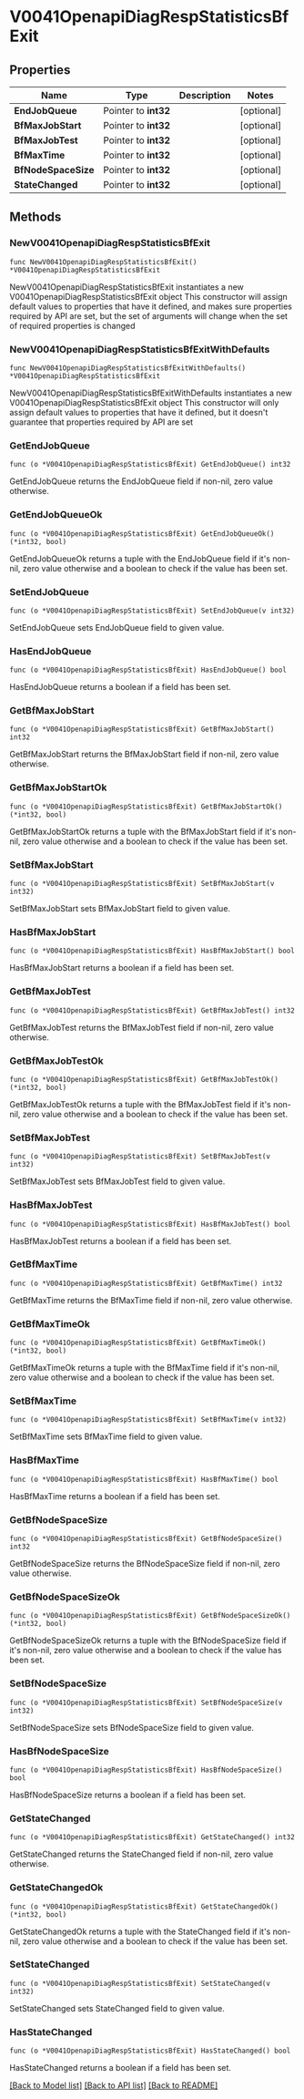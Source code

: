 # V0041OpenapiDiagRespStatisticsBfExit

## Properties

Name | Type | Description | Notes
------------ | ------------- | ------------- | -------------
**EndJobQueue** | Pointer to **int32** |  | [optional] 
**BfMaxJobStart** | Pointer to **int32** |  | [optional] 
**BfMaxJobTest** | Pointer to **int32** |  | [optional] 
**BfMaxTime** | Pointer to **int32** |  | [optional] 
**BfNodeSpaceSize** | Pointer to **int32** |  | [optional] 
**StateChanged** | Pointer to **int32** |  | [optional] 

## Methods

### NewV0041OpenapiDiagRespStatisticsBfExit

`func NewV0041OpenapiDiagRespStatisticsBfExit() *V0041OpenapiDiagRespStatisticsBfExit`

NewV0041OpenapiDiagRespStatisticsBfExit instantiates a new V0041OpenapiDiagRespStatisticsBfExit object
This constructor will assign default values to properties that have it defined,
and makes sure properties required by API are set, but the set of arguments
will change when the set of required properties is changed

### NewV0041OpenapiDiagRespStatisticsBfExitWithDefaults

`func NewV0041OpenapiDiagRespStatisticsBfExitWithDefaults() *V0041OpenapiDiagRespStatisticsBfExit`

NewV0041OpenapiDiagRespStatisticsBfExitWithDefaults instantiates a new V0041OpenapiDiagRespStatisticsBfExit object
This constructor will only assign default values to properties that have it defined,
but it doesn't guarantee that properties required by API are set

### GetEndJobQueue

`func (o *V0041OpenapiDiagRespStatisticsBfExit) GetEndJobQueue() int32`

GetEndJobQueue returns the EndJobQueue field if non-nil, zero value otherwise.

### GetEndJobQueueOk

`func (o *V0041OpenapiDiagRespStatisticsBfExit) GetEndJobQueueOk() (*int32, bool)`

GetEndJobQueueOk returns a tuple with the EndJobQueue field if it's non-nil, zero value otherwise
and a boolean to check if the value has been set.

### SetEndJobQueue

`func (o *V0041OpenapiDiagRespStatisticsBfExit) SetEndJobQueue(v int32)`

SetEndJobQueue sets EndJobQueue field to given value.

### HasEndJobQueue

`func (o *V0041OpenapiDiagRespStatisticsBfExit) HasEndJobQueue() bool`

HasEndJobQueue returns a boolean if a field has been set.

### GetBfMaxJobStart

`func (o *V0041OpenapiDiagRespStatisticsBfExit) GetBfMaxJobStart() int32`

GetBfMaxJobStart returns the BfMaxJobStart field if non-nil, zero value otherwise.

### GetBfMaxJobStartOk

`func (o *V0041OpenapiDiagRespStatisticsBfExit) GetBfMaxJobStartOk() (*int32, bool)`

GetBfMaxJobStartOk returns a tuple with the BfMaxJobStart field if it's non-nil, zero value otherwise
and a boolean to check if the value has been set.

### SetBfMaxJobStart

`func (o *V0041OpenapiDiagRespStatisticsBfExit) SetBfMaxJobStart(v int32)`

SetBfMaxJobStart sets BfMaxJobStart field to given value.

### HasBfMaxJobStart

`func (o *V0041OpenapiDiagRespStatisticsBfExit) HasBfMaxJobStart() bool`

HasBfMaxJobStart returns a boolean if a field has been set.

### GetBfMaxJobTest

`func (o *V0041OpenapiDiagRespStatisticsBfExit) GetBfMaxJobTest() int32`

GetBfMaxJobTest returns the BfMaxJobTest field if non-nil, zero value otherwise.

### GetBfMaxJobTestOk

`func (o *V0041OpenapiDiagRespStatisticsBfExit) GetBfMaxJobTestOk() (*int32, bool)`

GetBfMaxJobTestOk returns a tuple with the BfMaxJobTest field if it's non-nil, zero value otherwise
and a boolean to check if the value has been set.

### SetBfMaxJobTest

`func (o *V0041OpenapiDiagRespStatisticsBfExit) SetBfMaxJobTest(v int32)`

SetBfMaxJobTest sets BfMaxJobTest field to given value.

### HasBfMaxJobTest

`func (o *V0041OpenapiDiagRespStatisticsBfExit) HasBfMaxJobTest() bool`

HasBfMaxJobTest returns a boolean if a field has been set.

### GetBfMaxTime

`func (o *V0041OpenapiDiagRespStatisticsBfExit) GetBfMaxTime() int32`

GetBfMaxTime returns the BfMaxTime field if non-nil, zero value otherwise.

### GetBfMaxTimeOk

`func (o *V0041OpenapiDiagRespStatisticsBfExit) GetBfMaxTimeOk() (*int32, bool)`

GetBfMaxTimeOk returns a tuple with the BfMaxTime field if it's non-nil, zero value otherwise
and a boolean to check if the value has been set.

### SetBfMaxTime

`func (o *V0041OpenapiDiagRespStatisticsBfExit) SetBfMaxTime(v int32)`

SetBfMaxTime sets BfMaxTime field to given value.

### HasBfMaxTime

`func (o *V0041OpenapiDiagRespStatisticsBfExit) HasBfMaxTime() bool`

HasBfMaxTime returns a boolean if a field has been set.

### GetBfNodeSpaceSize

`func (o *V0041OpenapiDiagRespStatisticsBfExit) GetBfNodeSpaceSize() int32`

GetBfNodeSpaceSize returns the BfNodeSpaceSize field if non-nil, zero value otherwise.

### GetBfNodeSpaceSizeOk

`func (o *V0041OpenapiDiagRespStatisticsBfExit) GetBfNodeSpaceSizeOk() (*int32, bool)`

GetBfNodeSpaceSizeOk returns a tuple with the BfNodeSpaceSize field if it's non-nil, zero value otherwise
and a boolean to check if the value has been set.

### SetBfNodeSpaceSize

`func (o *V0041OpenapiDiagRespStatisticsBfExit) SetBfNodeSpaceSize(v int32)`

SetBfNodeSpaceSize sets BfNodeSpaceSize field to given value.

### HasBfNodeSpaceSize

`func (o *V0041OpenapiDiagRespStatisticsBfExit) HasBfNodeSpaceSize() bool`

HasBfNodeSpaceSize returns a boolean if a field has been set.

### GetStateChanged

`func (o *V0041OpenapiDiagRespStatisticsBfExit) GetStateChanged() int32`

GetStateChanged returns the StateChanged field if non-nil, zero value otherwise.

### GetStateChangedOk

`func (o *V0041OpenapiDiagRespStatisticsBfExit) GetStateChangedOk() (*int32, bool)`

GetStateChangedOk returns a tuple with the StateChanged field if it's non-nil, zero value otherwise
and a boolean to check if the value has been set.

### SetStateChanged

`func (o *V0041OpenapiDiagRespStatisticsBfExit) SetStateChanged(v int32)`

SetStateChanged sets StateChanged field to given value.

### HasStateChanged

`func (o *V0041OpenapiDiagRespStatisticsBfExit) HasStateChanged() bool`

HasStateChanged returns a boolean if a field has been set.


[[Back to Model list]](../README.md#documentation-for-models) [[Back to API list]](../README.md#documentation-for-api-endpoints) [[Back to README]](../README.md)


